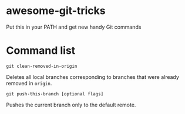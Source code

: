 # awesome-git-tricks
Put this in your PATH and get new handy Git commands

# Command list

`git clean-removed-in-origin`

Deletes all local branches corresponding to branches that were
already removed in `origin`.

`git push-this-branch [optional flags]`

Pushes the current branch only to the default remote.
